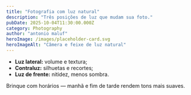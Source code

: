 ```yaml
---
title: "Fotografia com luz natural"
description: "Três posições de luz que mudam sua foto."
pubDate: 2025-10-04T11:30:00.000Z
category: Photography
author: "antonio maluf"
heroImage: /images/placeholder-card.svg
heroImageAlt: "Câmera e feixe de luz natural"
---
```


- **Luz lateral:** volume e textura;
- **Contraluz:** silhuetas e recortes;
- **Luz de frente:** nitidez, menos sombra.

Brinque com horários — manhã e fim de tarde rendem tons mais suaves.